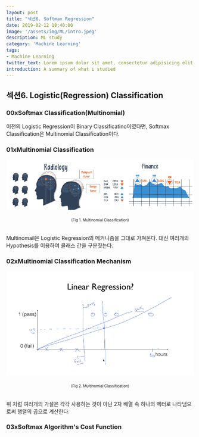 ```yaml
---
layout: post
title: "섹션6. Softmax Regression"
date: 2019-02-12 18:40:00
image: '/assets/img/ML/intro.jpeg'
description: ML study
category: 'Machine Learning'
tags:
- Machine Learning
twitter_text: Lorem ipsum dolor sit amet, consectetur adipisicing elit.
introduction: A summary of what i studied
---
```



## 섹션6. Logistic(Regression) Classification

### 00xSoftmax Classification(Multinomial)

이전의 Logistic Regression이 Binary Classificatino이였다면, Softmax Classification은 Multinomial Classification이다. 

### 01xMultinomial Classification

![problem](/assets/img/ML/section5/fig1.PNG "Multinomial Classification")
<center><font size="0.5em">(Fig 1. Multinomial Classification)</font></center><br>

Multinomail은 Logistic Regression의 메커니즘을 그대로 가져온다. 대신 여러개의 Hypothesis를 이용하여 클래스 간을 구분짓는다.

### 02xMultinomial Classification Mechanism

![problem](/assets/img/ML/section5/fig2.PNG "Multinomial Classification")
<center><font size="0.5em">(Fig 2. Multinomial Classification)</font></center><br>

위 처럼 여러개의 가설은 각각 사용하는 것이 아닌 2차 배열 속 하나의 벡터로 나타냄으로써 행렬의 곱으로 계산한다.

### 03xSoftmax Algorithm's Cost Function